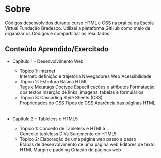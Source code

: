 <h1>Sobre</h1>

<p>Códigos desenvolvidos durante curso HTML e CSS na prática da Escola Virtual Fundação Bradesco.
Utilizei a plataforma GitHub como meio de organizar os Códigos e compartilhar os resultados. </p>

<h2>Conteúdo Aprendido/Exercitado</h2>

<ul>
	<li>Capítulo 1 – Desenvolvimento Web</li>
	<ul>
	<li>Tópico 1: Internet</li>
	Internet: definição e trajetória
	Navegadores Web
	Acessibilidade
	<br>
	<li>Tópico 2: Estrutura Básica HTML</li>
	Tags e Metatags
	Doctype
	Especificações e atributos
	Formatação dos textos
	Inserção de links, imagens, tabelas e formulários
	<br>
	<li>Tópico 3: Cascading Style Sheets (CSS)</li>
	Propriedades do CSS
	Tipos de CSS
	Aparência das páginas HTML
	</ul>
	<br><br>
	<li>Capítulo 2 – Tableless e HTML5</li>
	<ul>
	<li>Tópico 1: Conceito de Tableless e HTML5</li>
	Conceito tableless
	DIVs
	Surgimento do HTML5
	<br>
	<li>Tópico 2: Elaboração de uma página web passo a passo</li>
	Etapas de desenvolvimento de uma página web
	Editores de texto HTML
	Margin e padding
	Criação de páginas web
	</ul>
	<br><br>
</ul>

  
